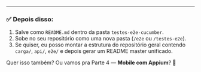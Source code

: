 
---

### ✅ Depois disso:

1. Salve como `README.md` dentro da pasta `testes-e2e-cucumber`.
2. Sobe no seu repositório como uma nova pasta (`/e2e` ou `/testes-e2e`).
3. Se quiser, eu posso montar a estrutura do repositório geral contendo `carga/`, `api/`, `e2e/` e depois gerar um README master unificado.

Quer isso também? Ou vamos pra Parte 4 — **Mobile com Appium**? 👀
